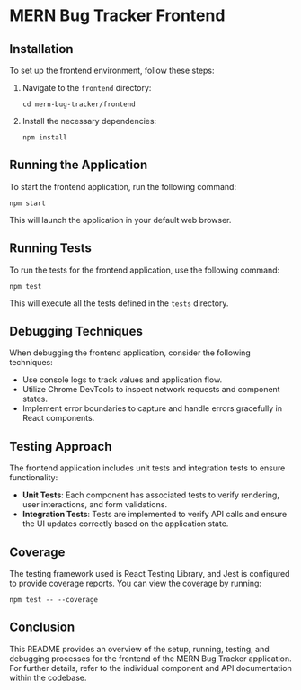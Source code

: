 # MERN Bug Tracker Frontend

## Installation

To set up the frontend environment, follow these steps:

1. Navigate to the `frontend` directory:
   ```
   cd mern-bug-tracker/frontend
   ```

2. Install the necessary dependencies:
   ```
   npm install
   ```

## Running the Application

To start the frontend application, run the following command:
```
npm start
```
This will launch the application in your default web browser.

## Running Tests

To run the tests for the frontend application, use the following command:
```
npm test
```
This will execute all the tests defined in the `tests` directory.

## Debugging Techniques

When debugging the frontend application, consider the following techniques:

- Use console logs to track values and application flow.
- Utilize Chrome DevTools to inspect network requests and component states.
- Implement error boundaries to capture and handle errors gracefully in React components.

## Testing Approach

The frontend application includes unit tests and integration tests to ensure functionality:

- **Unit Tests**: Each component has associated tests to verify rendering, user interactions, and form validations.
- **Integration Tests**: Tests are implemented to verify API calls and ensure the UI updates correctly based on the application state.

## Coverage

The testing framework used is React Testing Library, and Jest is configured to provide coverage reports. You can view the coverage by running:
```
npm test -- --coverage
```

## Conclusion

This README provides an overview of the setup, running, testing, and debugging processes for the frontend of the MERN Bug Tracker application. For further details, refer to the individual component and API documentation within the codebase.